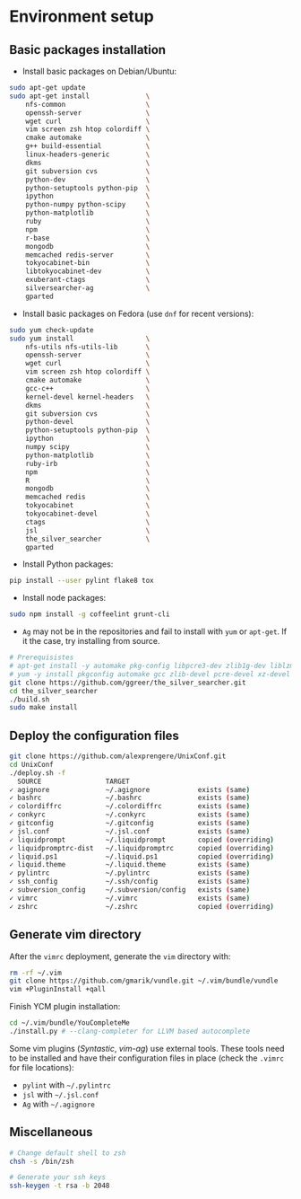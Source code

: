 Environment setup
=================

Basic packages installation
---------------------------
* Install basic packages on Debian/Ubuntu:
```bash
sudo apt-get update
sudo apt-get install              \
    nfs-common                    \
    openssh-server                \
    wget curl                     \
    vim screen zsh htop colordiff \
    cmake automake                \
    g++ build-essential           \
    linux-headers-generic         \
    dkms                          \
    git subversion cvs            \
    python-dev                    \
    python-setuptools python-pip  \
    ipython                       \
    python-numpy python-scipy     \
    python-matplotlib             \
    ruby                          \
    npm                           \
    r-base                        \
    mongodb                       \
    memcached redis-server        \
    tokyocabinet-bin              \
    libtokyocabinet-dev           \
    exuberant-ctags               \
    silversearcher-ag             \
    gparted
```
* Install basic packages on Fedora (use ``dnf`` for recent versions):
```bash
sudo yum check-update
sudo yum install                  \
    nfs-utils nfs-utils-lib       \
    openssh-server                \
    wget curl                     \
    vim screen zsh htop colordiff \
    cmake automake                \
    gcc-c++                       \
    kernel-devel kernel-headers   \
    dkms                          \
    git subversion cvs            \
    python-devel                  \
    python-setuptools python-pip  \
    ipython                       \
    numpy scipy                   \
    python-matplotlib             \
    ruby-irb                      \
    npm                           \
    R                             \
    mongodb                       \
    memcached redis               \
    tokyocabinet                  \
    tokyocabinet-devel            \
    ctags                         \
    jsl                           \
    the_silver_searcher           \
    gparted
```
* Install Python packages:
```bash
pip install --user pylint flake8 tox
```
* Install node packages:
```bash
sudo npm install -g coffeelint grunt-cli
```
* `Ag` may not be in the repositories and fail to install with `yum` or `apt-get`. If it the case, try installing from source.
```bash
# Prerequisistes
# apt-get install -y automake pkg-config libpcre3-dev zlib1g-dev liblzma-dev
# yum -y install pkgconfig automake gcc zlib-devel pcre-devel xz-devel
git clone https://github.com/ggreer/the_silver_searcher.git
cd the_silver_searcher
./build.sh
sudo make install
```

Deploy the configuration files
------------------------------
```bash
git clone https://github.com/alexprengere/UnixConf.git
cd UnixConf
./deploy.sh -f
  SOURCE                TARGET                 
✓ agignore              ~/.agignore            exists (same)
✓ bashrc                ~/.bashrc              exists (same)
✓ colordiffrc           ~/.colordiffrc         exists (same)
✓ conkyrc               ~/.conkyrc             exists (same)
✓ gitconfig             ~/.gitconfig           exists (same)
✓ jsl.conf              ~/.jsl.conf            exists (same)
✓ liquidprompt          ~/.liquidprompt        copied (overriding)
✓ liquidpromptrc-dist   ~/.liquidpromptrc      copied (overriding)
✓ liquid.ps1            ~/.liquid.ps1          copied (overriding)
✓ liquid.theme          ~/.liquid.theme        exists (same)
✓ pylintrc              ~/.pylintrc            exists (same)
✓ ssh_config            ~/.ssh/config          exists (same)
✓ subversion_config     ~/.subversion/config   exists (same)
✓ vimrc                 ~/.vimrc               exists (same)
✓ zshrc                 ~/.zshrc               copied (overriding)
```

Generate vim directory
----------------------
After the `vimrc` deployment, generate the `vim` directory with:
```bash
rm -rf ~/.vim
git clone https://github.com/gmarik/vundle.git ~/.vim/bundle/vundle
vim +PluginInstall +qall
```
Finish YCM plugin installation:
```bash
cd ~/.vim/bundle/YouCompleteMe
./install.py # --clang-completer for LLVM based autocomplete
```
Some vim plugins (*Syntastic*, *vim-ag*) use external tools. These tools need to be installed and have their configuration files in place (check the `.vimrc` for file locations):
* `pylint` with `~/.pylintrc`
* `jsl` with `~/.jsl.conf`
* `Ag` with `~/.agignore`

Miscellaneous
-------------
```bash
# Change default shell to zsh
chsh -s /bin/zsh

# Generate your ssh keys
ssh-keygen -t rsa -b 2048
```

